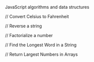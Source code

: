 JavaScript algorithms and data structures

// Convert Celsius to Fahrenheit

// Reverse a string

// Factorialize a number

// Find the Longest Word in a String

// Return Largest Numbers in Arrays